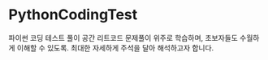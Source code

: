 # PythonCodingTest
파이썬 코딩 테스트 풀이 공간
리트코드 문제풀이 위주로 학습하며, 초보자들도 수월하게 이해할 수 있도록. 최대한 자세하게 주석을 달아 해석하고자 합니다.
